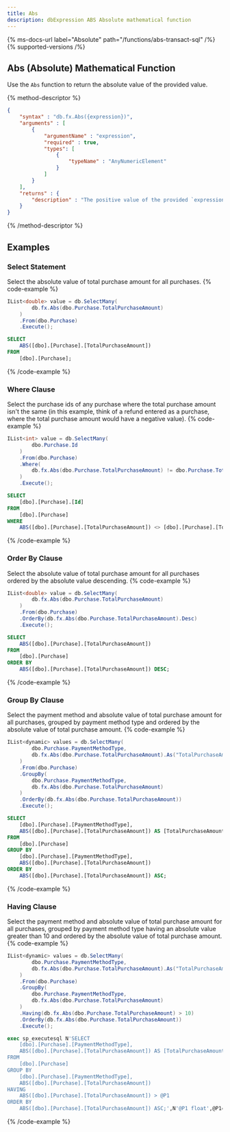 ```yaml
---
title: Abs
description: dbExpression ABS Absolute mathematical function
---
```


{% ms-docs-url label="Absolute" path="/functions/abs-transact-sql" /%}
{% supported-versions /%}

## Abs (Absolute) Mathematical Function

Use the `Abs` function to return the absolute value of the provided value.

{% method-descriptor %}
```json
{
    "syntax" : "db.fx.Abs({expression})",
    "arguments" : [
        {
            "argumentName" : "expression",
            "required" : true,
            "types": [
                { 
                    "typeName" : "AnyNumericElement"
                }
            ]
        }
    ],
    "returns" : {
        "description" : "The positive value of the provided `expression`."
    }
}
```
{% /method-descriptor %}

## Examples
### Select Statement
Select the absolute value of total purchase amount for all purchases.
{% code-example %}
```csharp
IList<double> value = db.SelectMany(
        db.fx.Abs(dbo.Purchase.TotalPurchaseAmount)
    )
    .From(dbo.Purchase)
    .Execute();
```
```sql
SELECT
	ABS([dbo].[Purchase].[TotalPurchaseAmount])
FROM
	[dbo].[Purchase];
```
{% /code-example %}

### Where Clause
Select the purchase ids of any purchase where the total purchase amount isn't the same (in this example, think of a refund entered as a purchase, where the total purchase amount
would have a negative value).
{% code-example %}
```csharp
IList<int> value = db.SelectMany(
        dbo.Purchase.Id
    )
    .From(dbo.Purchase)
    .Where(
        db.fx.Abs(dbo.Purchase.TotalPurchaseAmount) != dbo.Purchase.TotalPurchaseAmount
    )
    .Execute();
```
```sql
SELECT
	[dbo].[Purchase].[Id]
FROM
	[dbo].[Purchase]
WHERE
	ABS([dbo].[Purchase].[TotalPurchaseAmount]) <> [dbo].[Purchase].[TotalPurchaseAmount];
```
{% /code-example %}

### Order By Clause
Select the absolute value of total purchase amount for all purchases ordered by the absolute value descending.
{% code-example %}
```csharp
IList<double> value = db.SelectMany(
        db.fx.Abs(dbo.Purchase.TotalPurchaseAmount)
    )
    .From(dbo.Purchase)
    .OrderBy(db.fx.Abs(dbo.Purchase.TotalPurchaseAmount).Desc)
    .Execute();
```
```sql
SELECT
	ABS([dbo].[Purchase].[TotalPurchaseAmount])
FROM
	[dbo].[Purchase]
ORDER BY
	ABS([dbo].[Purchase].[TotalPurchaseAmount]) DESC;
```
{% /code-example %}

### Group By Clause
Select the payment method and absolute value of total purchase amount for all purchases, grouped by payment method type and ordered by the absolute value of total purchase amount.
{% code-example %}
```csharp
IList<dynamic> values = db.SelectMany(
        dbo.Purchase.PaymentMethodType,
        db.fx.Abs(dbo.Purchase.TotalPurchaseAmount).As("TotalPurchaseAmount")
    )
    .From(dbo.Purchase)
    .GroupBy(
        dbo.Purchase.PaymentMethodType,
        db.fx.Abs(dbo.Purchase.TotalPurchaseAmount)
    )
    .OrderBy(db.fx.Abs(dbo.Purchase.TotalPurchaseAmount))
    .Execute();
```
```sql
SELECT
	[dbo].[Purchase].[PaymentMethodType],
	ABS([dbo].[Purchase].[TotalPurchaseAmount]) AS [TotalPurchaseAmount]
FROM
	[dbo].[Purchase]
GROUP BY
	[dbo].[Purchase].[PaymentMethodType],
	ABS([dbo].[Purchase].[TotalPurchaseAmount])
ORDER BY
	ABS([dbo].[Purchase].[TotalPurchaseAmount]) ASC;
```
{% /code-example %}

### Having Clause
Select the payment method and absolute value of total purchase amount for all purchases, grouped by payment
method type having an absolute value greater than 10 and ordered by the absolute value of total purchase amount.
{% code-example %}
```csharp
IList<dynamic> values = db.SelectMany(
        dbo.Purchase.PaymentMethodType,
        db.fx.Abs(dbo.Purchase.TotalPurchaseAmount).As("TotalPurchaseAmount")
    )
    .From(dbo.Purchase)
    .GroupBy(
        dbo.Purchase.PaymentMethodType,
        db.fx.Abs(dbo.Purchase.TotalPurchaseAmount)
    )
    .Having(db.fx.Abs(dbo.Purchase.TotalPurchaseAmount) > 10)
    .OrderBy(db.fx.Abs(dbo.Purchase.TotalPurchaseAmount))
    .Execute();
```
```sql
exec sp_executesql N'SELECT
	[dbo].[Purchase].[PaymentMethodType],
	ABS([dbo].[Purchase].[TotalPurchaseAmount]) AS [TotalPurchaseAmount]
FROM
	[dbo].[Purchase]
GROUP BY
	[dbo].[Purchase].[PaymentMethodType],
	ABS([dbo].[Purchase].[TotalPurchaseAmount])
HAVING
	ABS([dbo].[Purchase].[TotalPurchaseAmount]) > @P1
ORDER BY
	ABS([dbo].[Purchase].[TotalPurchaseAmount]) ASC;',N'@P1 float',@P1=10
```
{% /code-example %}
